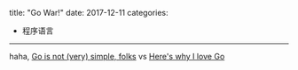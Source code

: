 title: "Go War!"
date: 2017-12-11
categories:
- 程序语言
---

haha, [Go is not (very) simple, folks](https://medium.com/@bob.clark_34506/go-is-not-very-simple-folks-3e84220e73c7) vs [Here's why I love Go](https://dmitryfrank.com/articles/i_love_go)
